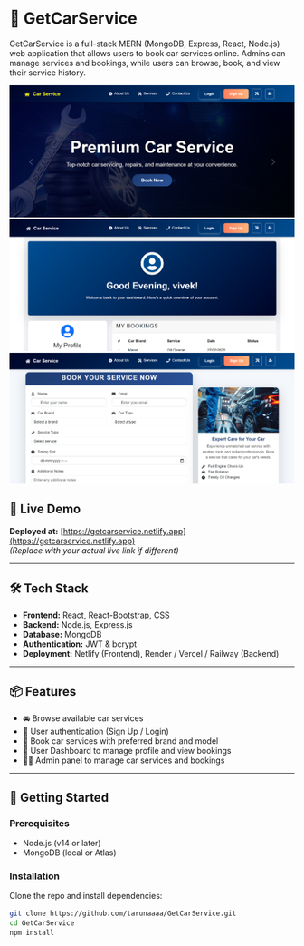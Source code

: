 # 🚗 GetCarService

GetCarService is a full-stack MERN (MongoDB, Express, React, Node.js) web application that allows users to book car services online. Admins can manage services and bookings, while users can browse, book, and view their service history.

![Home Page Screenshot](screenshots/Home.png)
![User Dashboard Screenshot](screenshots/User.png)
![Booking Page Screenshot](screenshots/Booking.png)

## 🔗 Live Demo

**Deployed at:** [https://getcarservice.netlify.app](https://getcarservice.netlify.app)  
*(Replace with your actual live link if different)*

---

## 🛠️ Tech Stack

- **Frontend:** React, React-Bootstrap, CSS
- **Backend:** Node.js, Express.js
- **Database:** MongoDB
- **Authentication:** JWT & bcrypt
- **Deployment:** Netlify (Frontend), Render / Vercel / Railway (Backend)

---

## 📦 Features

- 🚘 Browse available car services
- 🔐 User authentication (Sign Up / Login)
- 📅 Book car services with preferred brand and model
- 👤 User Dashboard to manage profile and view bookings
- 🧑‍💼 Admin panel to manage car services and bookings

---

## 🚀 Getting Started

### Prerequisites

- Node.js (v14 or later)
- MongoDB (local or Atlas)


### Installation

Clone the repo and install dependencies:

```bash
git clone https://github.com/tarunaaaa/GetCarService.git
cd GetCarService
npm install
